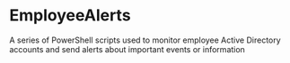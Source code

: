 # EmployeeAlerts
A series of PowerShell scripts used to monitor employee Active Directory accounts and send alerts about important events or information

